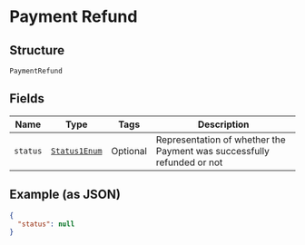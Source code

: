 
# Payment Refund

## Structure

`PaymentRefund`

## Fields

| Name | Type | Tags | Description |
|  --- | --- | --- | --- |
| `status` | [`Status1Enum`](/doc/models/status-1-enum.md) | Optional | Representation of whether the Payment was successfully refunded or not |

## Example (as JSON)

```json
{
  "status": null
}
```

